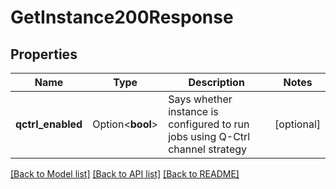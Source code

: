# GetInstance200Response

## Properties

Name | Type | Description | Notes
------------ | ------------- | ------------- | -------------
**qctrl_enabled** | Option<**bool**> | Says whether instance is configured to run jobs using Q-Ctrl channel strategy | [optional]

[[Back to Model list]](../README.md#documentation-for-models) [[Back to API list]](../README.md#documentation-for-api-endpoints) [[Back to README]](../README.md)


